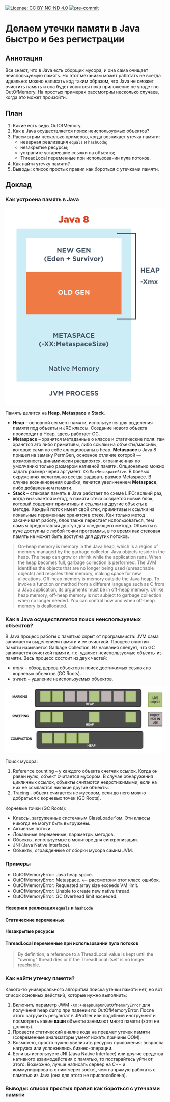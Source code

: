 [![License: CC BY-NC-ND 4.0](https://img.shields.io/badge/License-CC%20BY--NC--ND%204.0-lightgrey.svg)](https://creativecommons.org/licenses/by-nc-nd/4.0/)
[![pre-commit](https://img.shields.io/badge/pre--commit-enabled-brightgreen?logo=pre-commit)](https://github.com/pre-commit/pre-commit)

# Делаем утечки памяти в Java быстро и без регистрации

## Аннотация

Все знают, что в Java есть сборщик мусора, и она сама очищает неиспользуемую память. Но этот механизм может работать не
всегда идеально: можно написать код таким образом, что Java не сможет очистить память и она будет копиться пока
приложение не упадет по OutOfMemory. На простых примерах рассмотрим несколько случаев, когда это может произойти.

## План

1. Какие есть виды OutOfMemory.
2. Как в Java осуществляется поиск неиспользуемых объектов?
3. Рассмотрим несколько примеров, когда возникает утечка памяти:
    * неверная реализация `equals` и `hashCode`;
    * незакрытые ресурсы;
    * устраните устаревшие ссылки на объекты;
    * ThreadLocal переменные при использовании пула потоков.
4. Как найти утечку памяти?
5. Выводы: список простых правил как бороться с утечками памяти.

## Доклад

### Как устроена память в Java

![Java Memory](images/Java%20Memory.png)

Память делится на **Heap**, **Metaspace** и **Stack**.

* **Heap** – основной сегмент памяти, используется для выделения памяти под объекты и JRE классы. Создание нового
  объекта происходит в Heap, здесь работает GC.
* **Metaspace** – хранятся метаданные о классе и статические поля: там хранятся это либо примитивы, либо ссылки на
  объекты/массивы, которые сами по себе аллоцированы в heap. **Metaspace** в Java 8 пришел на замену PermGen, основное
  отличие которой — возможность динамически расширятся, ограниченная по умолчанию только размером нативной памяти.
  Опционально можно задать размер через аргумент`-XX:MaxMetaspaceSize`. В боевых окружениях желательно всегда задавать
  размер Metaspace. В случае возникновения ошибки, лечится увеличением **Metaspace**, либо добавлением памяти.
* **Stack** – стековая память в Java работает по схеме LIFO: всякий раз, когда вызывается метод, в памяти стека
  создается новый блок, который содержит примитивы и _ссылки_ на другие объекты в методе. Каждый поток имеет свой стек,
  примитивы и ссылки на локальные переменные хранятся в стеке. Как только метод заканчивает работу, блок также перестает
  использоваться, тем самым предоставляя доступ для следующего метода. Объекты в куче доступны с любой точки программы,
  в то время как стековая память не может быть доступна для других потоков.

> On-heap memory is memory in the Java heap, which is a region of memory managed by the garbage collector. Java objects
> reside in the heap. The heap can grow or shrink while the application runs. When the heap becomes full, garbage
> collection is performed: The JVM identifies the objects that are no longer being used (unreachable objects) and
> recycles their memory, making space for new allocations.
> Off-heap memory is memory outside the Java heap. To invoke a function or method from a different language such as C
> from a Java application, its arguments must be in off-heap memory. Unlike heap memory, off-heap memory is not subject
> to garbage collection when no longer needed. You can control how and when off-heap memory is deallocated.

### Как в Java осуществляется поиск неиспользуемых объектов?

В Java процесс работы с памятью скрыт от программиста: JVM сама занимается выделением памяти и ее очисткой. Процесс
очистки памяти называется Garbage Collection. Из названия следует, что GC занимается очисткой памяти, т.е. удаляет
неиспользуемые объекты из памяти. Весь процесс состоит из двух частей:

* _mark_ – обход дерева объектов и поиск достижимых ссылок из корневых объектов (GC Roots).
* _sweep_ – удаление неиспользуемых объектов.

![Mark & Sweep](images/Mark%20&%20Sweep%20GC.png)

Поиск мусора:

1. Reference counting – у каждого объекта счетчик ссылок. Когда он равен нулю, объект считается мусором. В случае
   обнаружения цикличных ссылок, объекты считаются недостижимыми, если на них не ссылаются никакие другие объекты.
2. Tracing - объект считается не мусором, если до него можно добраться с корневых точек (GC Roots).

Корневые точки (GC Roots):

* Классы, загруженные системным ClassLoader'ом. Эти классы никогда не могут быть выгружены.
* Активные потоки.
* Локальные переменные, параметры методов.
* Объекты, используемые в мониторе для синхронизации.
* JNI (Java Native Interface).
* Объекты, огражденные от сборки мусора самим JVM.

### Примеры

* OutOfMemoryError: Java heap space.
* OutOfMemoryError: Metaspace. <-- рассмотрим этот класс ошибок.
* OutOfMemoryError: Requested array size exceeds VM limit.
* OutOfMemoryError: Unable to create new native thread.
* OutOfMemoryError: GC Overhead limit exceeded.

#### Неверная реализация `equals` и `hashCode`

#### Статические переменные

#### Незакрытые ресурсы

#### ThreadLocal переменные при использовании пула потоков

> By definition, a reference to a ThreadLocal value is kept until the "owning" thread dies or if the ThreadLocal itself
> is no longer reachable.

### Как найти утечку памяти?

Какого-то универсального алгоритма поиска утечки памяти нет, но вот список основных действий, которые нужно выполнить:

1. Включить параметр JWM `-XX:+HeapDumpOnOutOfMemoryError` для получения heap dump при падении по OutOfMemoryError.
   После этого загрузить результат в JProfiler или подобный инструмент и посмотреть какие **ваши** объекты занимают
   много памяти (хотя не должны).
2. Провести статический анализ кода на предмет утечек памяти (современные анализаторы умеют искать причины OOM).
3. Возможно, просто нужно увеличить ресурсы приложения: возросла нагрузка или усложнились бизнес-операции.
4. Если вы используете JNI (Java Native Interface) или другие средства нативного взаимодействия с памятью, то
   постарайтесь уйти от этого. Возможно, лучше написать сервер на C++ и коммуницировать с ним через socket, чем напрямую
   работать с памятью из Java (она для этого не приспособлена).

### Выводы: список простых правил как бороться с утечками памяти
